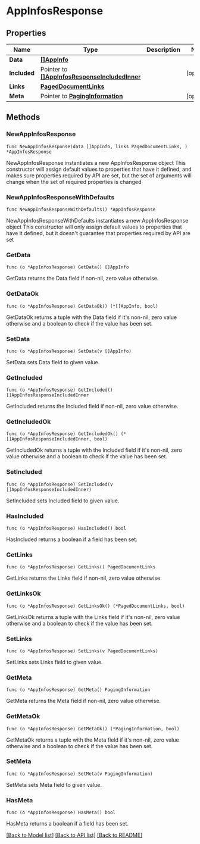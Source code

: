 # AppInfosResponse

## Properties

Name | Type | Description | Notes
------------ | ------------- | ------------- | -------------
**Data** | [**[]AppInfo**](AppInfo.md) |  | 
**Included** | Pointer to [**[]AppInfosResponseIncludedInner**](AppInfosResponseIncludedInner.md) |  | [optional] 
**Links** | [**PagedDocumentLinks**](PagedDocumentLinks.md) |  | 
**Meta** | Pointer to [**PagingInformation**](PagingInformation.md) |  | [optional] 

## Methods

### NewAppInfosResponse

`func NewAppInfosResponse(data []AppInfo, links PagedDocumentLinks, ) *AppInfosResponse`

NewAppInfosResponse instantiates a new AppInfosResponse object
This constructor will assign default values to properties that have it defined,
and makes sure properties required by API are set, but the set of arguments
will change when the set of required properties is changed

### NewAppInfosResponseWithDefaults

`func NewAppInfosResponseWithDefaults() *AppInfosResponse`

NewAppInfosResponseWithDefaults instantiates a new AppInfosResponse object
This constructor will only assign default values to properties that have it defined,
but it doesn't guarantee that properties required by API are set

### GetData

`func (o *AppInfosResponse) GetData() []AppInfo`

GetData returns the Data field if non-nil, zero value otherwise.

### GetDataOk

`func (o *AppInfosResponse) GetDataOk() (*[]AppInfo, bool)`

GetDataOk returns a tuple with the Data field if it's non-nil, zero value otherwise
and a boolean to check if the value has been set.

### SetData

`func (o *AppInfosResponse) SetData(v []AppInfo)`

SetData sets Data field to given value.


### GetIncluded

`func (o *AppInfosResponse) GetIncluded() []AppInfosResponseIncludedInner`

GetIncluded returns the Included field if non-nil, zero value otherwise.

### GetIncludedOk

`func (o *AppInfosResponse) GetIncludedOk() (*[]AppInfosResponseIncludedInner, bool)`

GetIncludedOk returns a tuple with the Included field if it's non-nil, zero value otherwise
and a boolean to check if the value has been set.

### SetIncluded

`func (o *AppInfosResponse) SetIncluded(v []AppInfosResponseIncludedInner)`

SetIncluded sets Included field to given value.

### HasIncluded

`func (o *AppInfosResponse) HasIncluded() bool`

HasIncluded returns a boolean if a field has been set.

### GetLinks

`func (o *AppInfosResponse) GetLinks() PagedDocumentLinks`

GetLinks returns the Links field if non-nil, zero value otherwise.

### GetLinksOk

`func (o *AppInfosResponse) GetLinksOk() (*PagedDocumentLinks, bool)`

GetLinksOk returns a tuple with the Links field if it's non-nil, zero value otherwise
and a boolean to check if the value has been set.

### SetLinks

`func (o *AppInfosResponse) SetLinks(v PagedDocumentLinks)`

SetLinks sets Links field to given value.


### GetMeta

`func (o *AppInfosResponse) GetMeta() PagingInformation`

GetMeta returns the Meta field if non-nil, zero value otherwise.

### GetMetaOk

`func (o *AppInfosResponse) GetMetaOk() (*PagingInformation, bool)`

GetMetaOk returns a tuple with the Meta field if it's non-nil, zero value otherwise
and a boolean to check if the value has been set.

### SetMeta

`func (o *AppInfosResponse) SetMeta(v PagingInformation)`

SetMeta sets Meta field to given value.

### HasMeta

`func (o *AppInfosResponse) HasMeta() bool`

HasMeta returns a boolean if a field has been set.


[[Back to Model list]](../README.md#documentation-for-models) [[Back to API list]](../README.md#documentation-for-api-endpoints) [[Back to README]](../README.md)


